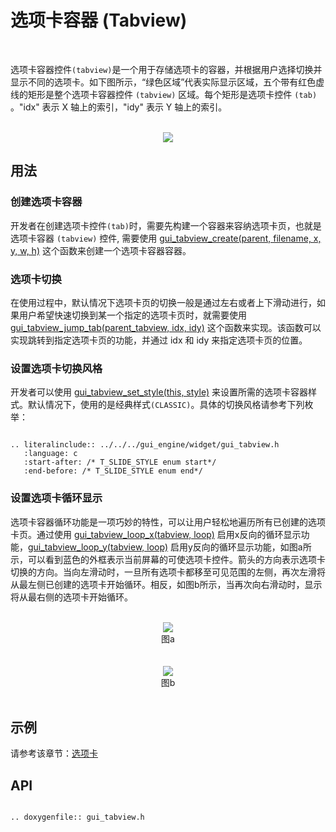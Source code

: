 # 选项卡容器 (Tabview)
<br>

选项卡容器控件`(tabview)`是一个用于存储选项卡的容器，并根据用户选择切换并显示不同的选项卡。如下图所示，“绿色区域”代表实际显示区域，五个带有红色虚线的矩形是整个选项卡容器控件 `(tabview)` 区域。每个矩形是选项卡控件 `(tab)` 。"idx" 表示 X 轴上的索引，"idy" 表示 Y 轴上的索引。

<br>
<center><img src="https://foruda.gitee.com/images/1700117108278339023/652a6a38_10641540.png" /></center>

## 用法

### 创建选项卡容器

开发者在创建选项卡控件`(tab)`时，需要先构建一个容器来容纳选项卡页，也就是选项卡容器 `(tabview)` 控件, 需要使用 [gui_tabview_create(parent, filename, x, y, w, h)](#gui_tabview_create) 这个函数来创建一个选项卡容器容器。

### 选项卡切换

在使用过程中，默认情况下选项卡页的切换一般是通过左右或者上下滑动进行，如果用户希望快速切换到某一个指定的选项卡页时，就需要使用 [gui_tabview_jump_tab(parent_tabview, idx, idy)](#gui_tabview_create ) 这个函数来实现。该函数可以实现跳转到指定选项卡页的功能，并通过 idx 和 idy 来指定选项卡页的位置。

### 设置选项卡切换风格

开发者可以使用 [gui_tabview_set_style(this, style)](#gui_tabview_create) 来设置所需的选项卡容器样式。默认情况下，使用的是经典样式`(CLASSIC)`。具体的切换风格请参考下列枚举：

```eval_rst

.. literalinclude:: ../../../gui_engine/widget/gui_tabview.h
   :language: c
   :start-after: /* T_SLIDE_STYLE enum start*/
   :end-before: /* T_SLIDE_STYLE enum end*/

```

### 设置选项卡循环显示

选项卡容器循环功能是一项巧妙的特性，可以让用户轻松地遍历所有已创建的选项卡页。通过使用 [gui_tabview_loop_x(tabview, loop)](#gui_tabview_create) 启用x反向的循环显示功能，[gui_tabview_loop_y(tabview, loop)](#gui_tabview_create) 启用y反向的循环显示功能，如图a所示，可以看到蓝色的外框表示当前屏幕的可使选项卡控件。箭头的方向表示选项卡切换的方向。当向左滑动时，一旦所有选项卡都移至可见范围的左侧，再次左滑将从最左侧已创建的选项卡开始循环。相反，如图b所示，当再次向右滑动时，显示将从最右侧的选项卡开始循环。

<br>
<center><img src="https://foruda.gitee.com/images/1707118586546869079/2d4816ec_10641540.png" /></center>
<center>图a</center>
<br>

<br>
<center><img src="https://foruda.gitee.com/images/1707118609354334424/c6a664b2_10641540.png" /></center>
<center>图b</center>
<br>

## 示例

请参考该章节：[选项卡](./gui_tab.md)


## API


```eval_rst

.. doxygenfile:: gui_tabview.h

```
